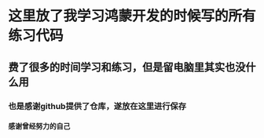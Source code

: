 # 这里放了我学习鸿蒙开发的时候写的所有练习代码
## 费了很多的时间学习和练习，但是留电脑里其实也没什么用
### 也是感谢github提供了仓库，遂放在这里进行保存
#### 感谢曾经努力的自己
